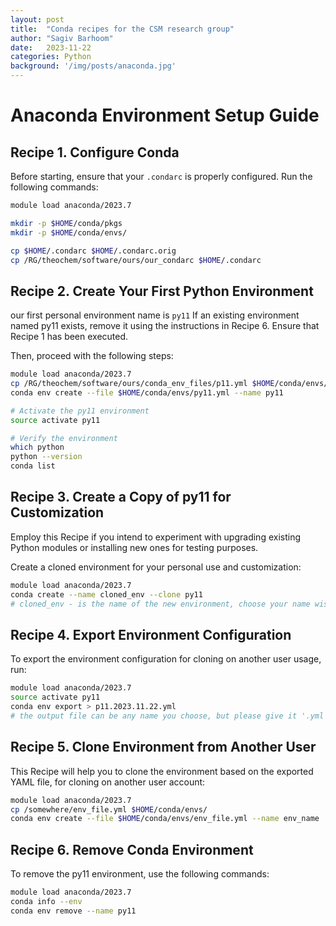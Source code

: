 ```yaml
---
layout: post
title:  "Conda recipes for the CSM research group"
author: "Sagiv Barhoom"
date:   2023-11-22
categories: Python
background: '/img/posts/anaconda.jpg'
---
```


# Anaconda Environment Setup Guide

## Recipe 1. Configure Conda

Before starting, ensure that your `.condarc` is properly configured. 
Run the following commands:

```bash
module load anaconda/2023.7

mkdir -p $HOME/conda/pkgs
mkdir -p $HOME/conda/envs/

cp $HOME/.condarc $HOME/.condarc.orig
cp /RG/theochem/software/ours/our_condarc $HOME/.condarc
```
## Recipe 2. Create Your First Python Environment
our first personal environment name is `py11`
If an existing environment named py11 exists, remove it using the instructions in Recipe 6.
Ensure that Recipe 1 has been executed. 

Then, proceed with the following steps:

```bash
module load anaconda/2023.7
cp /RG/theochem/software/ours/conda_env_files/p11.yml $HOME/conda/envs/py11.yml
conda env create --file $HOME/conda/envs/py11.yml --name py11

# Activate the py11 environment
source activate py11

# Verify the environment
which python
python --version
conda list
```

## Recipe 3. Create a Copy of py11 for Customization

Employ this Recipe if you intend to experiment with upgrading existing Python modules or installing new ones for testing purposes.

Create a cloned environment for your personal use and customization:
```bash
module load anaconda/2023.7
conda create --name cloned_env --clone py11
# cloned_env - is the name of the new environment, choose your name wisely ;-) 
```

## Recipe 4. Export Environment Configuration
To export the environment configuration for cloning on another user usage, run:

```bash
module load anaconda/2023.7
source activate py11
conda env export > p11.2023.11.22.yml
# the output file can be any name you choose, but please give it '.yml' suffix
```

## Recipe 5. Clone Environment from Another User
This Recipe will help you to clone the environment based on the exported YAML file, for  cloning on another user account:

```bash
module load anaconda/2023.7
cp /somewhere/env_file.yml $HOME/conda/envs/
conda env create --file $HOME/conda/envs/env_file.yml --name env_name
```

## Recipe 6. Remove Conda Environment
To remove the py11 environment, use the following commands:

```bash
module load anaconda/2023.7
conda info --env
conda env remove --name py11
```





